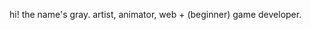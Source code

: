 hi! the name's gray.
artist, animator, web + (beginner) game developer.

<!---
grayaliens/grayaliens is a ✨ special ✨ repository because its `README.md` (this file) appears on your GitHub profile.
You can click the Preview link to take a look at your changes.
--->
